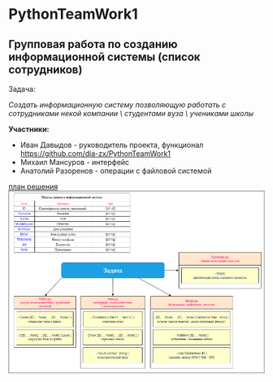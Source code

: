 # PythonTeamWork1

## Групповая работа по созданию информационной системы (список сотрудников)

Задача:

_Создать информационную систему позволяющую работать с сотрудниками некой компании \ студентами вуза \ учениками школы_

__Участники:__
- Иван Давыдов - руководитель проекта, функционал 
<https://github.com/dia-zx/PythonTeamWork1>
- Михаил Мансуров - интерфейс
- Анатолий Разоренов - операции с файловой системой

[план решения](Plan.png)
![alt](Plan.png)
